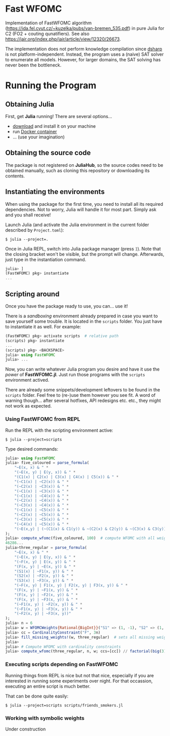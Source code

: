 # Fast WFOMC

Implementation of FastWFOMC algorithm (https://ida.fel.cvut.cz/~kuzelka/pubs/van-bremen_535.pdf) in pure Julia for C2 (FO2 + couting qunatifiers).
See also https://jair.org/index.php/jair/article/view/12320/26673.

The implementation does not perform knowledge compilation since [dsharp](https://github.com/QuMuLab/dsharp) is not platform-independent.
Instead, the program uses a (naive) SAT solver to enumerate all models.
However, for larger domains, the SAT solving has never been the bottleneck.

# Running the Program

## Obtaining Julia

First, get **Julia** running! There are several options...

- [download](https://julialang.org/downloads/) and install it on your machine
- run [Docker container](https://hub.docker.com/_/julia)
- ... (use your imagination)

## Obtaining the source code

The package is not registered on **JuliaHub**, so the source codes need to be obtained manually, such as cloning this repository or downloading its contents.

## Instantiating the environments

When using the package for the first time, you need to install all its required dependencies.
Not to worry, Julia will handle it for most part.
Simply ask and you shall receive!

Launch Julia (and activate the Julia environment in the current folder described by `Project.toml`):

```shell
$ julia --project=.
```

Once in Julia REPL, switch into Julia package manager (press `]`).
Note that the closing bracket won't be visible, but the prompt will change.
Afterwards, just type in the instantiation command.

```julia
julia> ]
(FastWFOMC) pkg> instantiate
...
```

## Scripting around

Once you have the package ready to use, you can... use it!

There is a _sandboxing_ environment already prepared in case you want to save yourself some trouble.
It is located in the `scripts` folder.
You just have to instantiate it as well.
For example:

```julia
(FastWFOMC) pkg> activate scripts  # relative path
(scripts) pkg> instantiate
...
(scripts) pkg> <BACKSPACE>
julia> using FastWFOMC
julia> ...
```

Now, you can write whatever Julia program you desire and have it
use the _power_ of **FastWFOMC.jl**.
Just run those programs with the `scripts` environment actived.

There are already some snippets/development leftovers to be found in the `scripts` folder.
Feel free to (re-)use them however you see fit.
A word of warning though... after several hotfixes, API redesigns etc. etc., they might not work as expected.

### Using FastWFOMC from REPL

Run the REPL with the scripting environment active:

```shell
$ julia --project=scripts
```

Type desired commands:

```julia
julia> using FastWFOMC
julia> five_coloured = parse_formula(
    "~E(x, x) & " *
    "(~E(x, y) | E(y, x)) & " *
    "(C1(x) | C2(x) | C3(x) | C4(x) | C5(x)) & " *
    "(~C1(x) | ~C2(x)) & " *
    "(~C2(x) | ~C3(x)) & " *
    "(~C1(x) | ~C3(x)) & " *
    "(~C1(x) | ~C4(x)) & " *
    "(~C2(x) | ~C4(x)) & " *
    "(~C3(x) | ~C4(x)) & " *
    "(~C1(x) | ~C5(x)) & " *
    "(~C2(x) | ~C5(x)) & " *
    "(~C3(x) | ~C5(x)) & " *
    "(~C4(x) | ~C5(x)) & " *
    "(~E(x,y) | (~(C1(x) & C1(y)) & ~(C2(x) & C2(y)) & ~(C3(x) & C3(y)) & ~(C4(x) & C4(y)) & ~(C5(x) & C5(y))))"
);
julia> compute_wfomc(five_coloured, 100)  # compute WFOMC with all weights set to 1
46286...
julia>three_regular = parse_formula(
    "~E(x, x) & " *
    "(~E(x, y) | E(y, x)) & " *
    "(~F(x, y) | E(x, y)) & " *
    "(F(x, y) | ~E(x, y)) & " *
    "(S1(x) | ~F1(x, y)) & " *
    "(S2(x) | ~F2(x, y)) & " *
    "(S3(x) | ~F3(x, y)) & " *
    "(~F(x, y) | F1(x, y) | F2(x, y) | F3(x, y)) & " *
    "(F(x, y) | ~F1(x, y)) & " *
    "(F(x, y) | ~F2(x, y)) & " *
    "(F(x, y) | ~F3(x, y)) & " *
    "(~F1(x, y) | ~F2(x, y)) & " *
    "(~F1(x, y) | ~F3(x, y)) & " *
    "(~F2(x, y) | ~F3(x, y))"
);
julia> n = 6
julia> w = WFOMCWeights{Rational{BigInt}}("S1" => (1, -1), "S2" => (1, -1), "S3" => (1, -1))
julia> cc = CardinalityConstraint("F", 3n)
julia> fill_missing_weights!(w, three_regular)  # sets all missing weights to one (to optional third argument)
julia>
julia> # Compute WFOMC with cardinality constraints
julia> compute_wfomc(three_regular, n, w; ccs=[cc]) // factorial(big(3))^n  # 3265920 / (3!)^6  = 70
```

### Executing scripts depending on FastWFOMC

Running things from REPL is nice but not that nice, especially if you are interested in running some experiments over night.
For that occassion, executing an entire script is much better.

That can be done quite easily:

```shell
$ julia --project=scripts scripts/friends_smokers.jl
```

### Working with symbolic weights
Under construction

<!-- If you wish have symbolic weights on the input, the weight construction is a little bit more involved.
**FastWFOMC** uses [Nemo.jl](https://nemocas.github.io/Nemo.jl/dev/) package which offers Julia bindings for MPIR, Flint, Arb and Antic libraries.
The current implementation can only handle weights in polynomial form.

Firstly, we need to construct a polynomial ring:

```julia
julia> using Nemo
julia> R, (x, y) = PolynomialRing(QQ, 2) # create polynomial ring over rational numbers (QQ) with two variables.
```

From now on, all numbers need to be in that ring.
Values (including constants) are not compatible across different rings!

We can adapt the example from above as follows:

```julia
julia> n = 6
julia> # Pass the ring as the first argument, and the function will handle all necessary conversions
julia> w = WFOMCWeights(R, Dict("S1" => (1, -1), "S2" => (1, -1), "S3" => (1, -1), "E" => (x, R(1)), "F" => (y, R(1))))
julia>
julia> cc = CardinalityConstraint("F", 3n)
julia> fill_missing_weights!(w, three_regular, R(1))  # sets all missing weights to one in the ring `R`
julia>
julia> # Compute WFOMC with cardinality constraints
julia> compute_wfomc(three_regular, n, w, [cc]) // factorial(big(3))^n  # 3265920 / (3!)^6  = 70
70*x1^18*x2^18
```

We can, of course, go for larger domains, as well:

```julia
julia> using Nemo, FastWFOMC
julia> three_regular = parse_formula(
           "~E(x, x) & " *
           "(~E(x, y) | E(y, x)) & " *
           "(~F(x, y) | E(x, y)) & " *
           "(F(x, y) | ~E(x, y)) & " *
           "(S1(x) | ~F1(x, y)) & " *
           "(S2(x) | ~F2(x, y)) & " *
           "(S3(x) | ~F3(x, y)) & " *
           "(~F(x, y) | F1(x, y) | F2(x, y) | F3(x, y)) & " *
           "(F(x, y) | ~F1(x, y)) & " *
           "(F(x, y) | ~F2(x, y)) & " *
           "(F(x, y) | ~F3(x, y)) & " *
           "(~F1(x, y) | ~F2(x, y)) & " *
           "(~F1(x, y) | ~F3(x, y)) & " *
           "(~F2(x, y) | ~F3(x, y))"
    );
julia> R, vars = PolynomialRing(QQ, 2)
julia> n = 40
julia> w = WFOMCWeights(R, Dict("S1" => (1, -1), "S2" => (1, -1), "S3" => (1, -1), "E" => (vars[1], 1)))
julia> w["F"] = (vars[2], one(R))
julia> cc = CardinalityConstraint("F", 3n)
julia> fill_missing_weights!(w, three_regular)
julia> @time compute_wfomc(three_regular, n, w, [cc])
    65.410560 seconds (36.61 M allocations: 1.858 GiB, 0.61% gc time, 7.48% compilation time)
89778049701265937722543084795989213798864294652203308686325172979785629648796306050080623820800000*x1^120*x2^120
julia> ans // factorial(big"3")^n
``` 
-->
